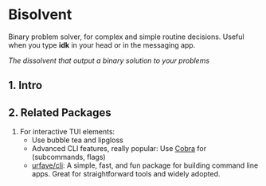 # Bisolvent

Binary problem solver, for complex and simple routine decisions.
Useful when you type **idk** in your head or in the messaging app.

*The dissolvent that output a binary solution to your problems*

## 1. Intro

## 2. Related Packages

1. For interactive TUI elements:
    - Use bubble tea and lipgloss
    - Advanced CLI features, really popular: Use [Cobra](https://github.com/spf13/cobra) for  (subcommands, flags)
    - [urfave/cli](https://github.com/urfave/cli): A simple, fast, and fun package for building command line apps. Great for straightforward tools and widely adopted.

